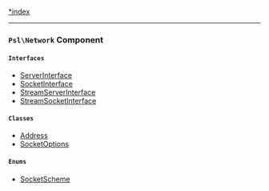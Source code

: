 <!--
    This markdown file was generated using `docs/documenter.php`.

    Any edits to it will likely be lost.
-->

[*index](./../README.md)

---

### `Psl\Network` Component

#### `Interfaces`

- [ServerInterface](./../../src/Psl/Network/ServerInterface.php#L13)
- [SocketInterface](./../../src/Psl/Network/SocketInterface.php#L15)
- [StreamServerInterface](./../../src/Psl/Network/StreamServerInterface.php#L15)
- [StreamSocketInterface](./../../src/Psl/Network/StreamSocketInterface.php#L17)

#### `Classes`

- [Address](./../../src/Psl/Network/Address.php#L7)
- [SocketOptions](./../../src/Psl/Network/SocketOptions.php#L7)

#### `Enums`

- [SocketScheme](./../../src/Psl/Network/SocketScheme.php#L10)


